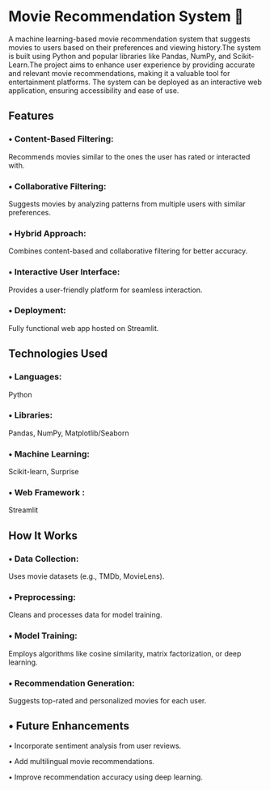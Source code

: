 # Movie Recommendation System 🎥
 A machine learning-based movie recommendation system that suggests movies to users based on their preferences and viewing history.The system is built using Python and popular libraries like Pandas, NumPy, and Scikit-Learn.The project aims to enhance user experience by providing accurate and relevant movie recommendations, making it a valuable tool for entertainment platforms. The system can be deployed as an interactive web application, ensuring accessibility and ease of use.

## Features

 ### • Content-Based Filtering:  
 Recommends movies similar to the ones the user has rated or interacted with.
 
###  • Collaborative Filtering: 
Suggests movies by analyzing patterns from multiple users with similar preferences.
 
### • Hybrid Approach:
Combines content-based and collaborative filtering for better accuracy.

### • Interactive User Interface: 
Provides a user-friendly platform for seamless interaction.

### • Deployment: 
Fully functional web app hosted on  Streamlit.

## Technologies Used

### • Languages: 
Python

### • Libraries: 
Pandas, NumPy,  Matplotlib/Seaborn

### • Machine Learning: 
Scikit-learn, Surprise

### • Web Framework : 
Streamlit

## How It Works

### • Data Collection: 
Uses movie datasets (e.g., TMDb, MovieLens).

### • Preprocessing: 
Cleans and processes data for model training.

### • Model Training: 
Employs algorithms like cosine similarity, matrix factorization, or deep learning.

### • Recommendation Generation: 
Suggests top-rated and personalized movies for each user.

## • Future Enhancements

 • Incorporate sentiment analysis from user reviews.

 • Add multilingual movie recommendations.

 • Improve recommendation accuracy using deep learning.
